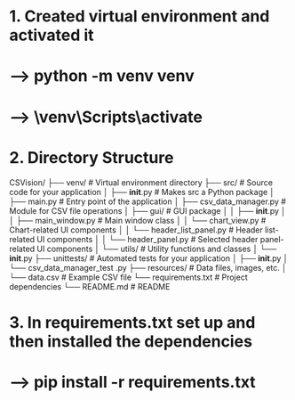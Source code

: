 # 1. Created virtual environment and activated it
# --> python -m venv venv
# --> \venv\Scripts\activate
# 2. Directory Structure
CSVision/ 
├── venv/                       # Virtual environment directory 
├── src/                        # Source code for your application 
│ ├── __init__.py               # Makes src a Python package 
│ ├── main.py                   # Entry point of the application 
│ ├── csv_data_manager.py       # Module for CSV file operations 
│ ├── gui/                      # GUI package 
│ │ ├── __init__.py 
│ │ ├── main_window.py          # Main window class 
│ │ └── chart_view.py           # Chart-related UI components 
│ │ └── header_list_panel.py    # Header list-related UI components
│ │ └── header_panel.py         # Selected header panel-related UI components
│ └── utils/                    # Utility functions and classes 
│ └── __init__.py 
├── unittests/                  # Automated tests for your application 
│ ├── __init__.py 
│ └── csv_data_manager_test .py 
├── resources/                  # Data files, images, etc. 
│ └── data.csv                  # Example CSV file 
└── requirements.txt            # Project dependencies
└── README.md                   # README
# 3. In requirements.txt set up and then installed the dependencies
# --> pip install -r requirements.txt
